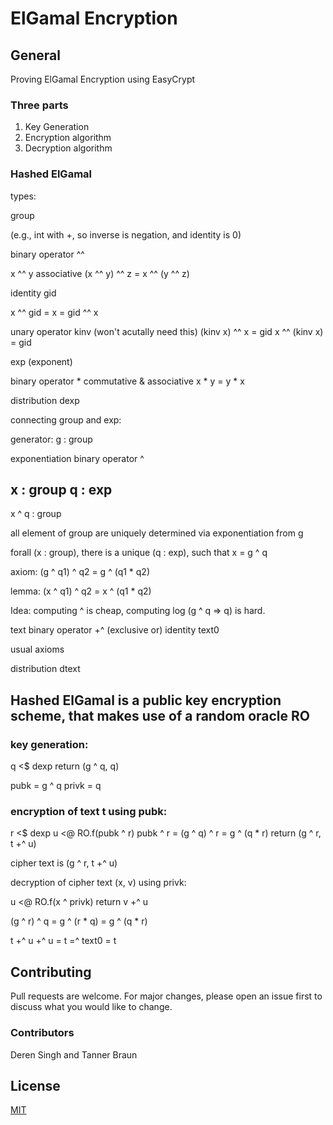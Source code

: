 # ElGamal Encryption

## General
Proving ElGamal Encryption using EasyCrypt

### Three parts
1. Key Generation
2. Encryption algorithm
3. Decryption algorithm

### Hashed ElGamal

types:

group

(e.g., int with +, so inverse is negation, and identity is 0)

binary operator ^^

x ^^ y
associative (x ^^ y) ^^ z = x ^^ (y ^^ z)

identity gid

x ^^ gid = x = gid ^^ x

unary operator kinv  (won't acutally need this)
(kinv x) ^^ x = gid
x ^^ (kinv x) = gid

exp (exponent)

binary operator *
commutative & associative
x * y = y * x

distribution dexp

connecting group and exp:

generator: g : group

exponentiation binary operator ^

  x : group
  q : exp
  --
  x ^ q : group

  all element of group are uniquely determined via exponentiation
  from g

  forall (x : group), there is a unique (q : exp), such that
  x = g ^ q

axiom: (g ^ q1) ^ q2 = g ^ (q1 * q2)

lemma: (x ^ q1) ^ q2 = x ^ (q1 * q2)

Idea: computing ^ is cheap, computing log (g ^ q => q) is hard.

text
  binary operator +^ (exclusive or)
  identity text0

  usual axioms

  distribution dtext

## Hashed ElGamal is a public key encryption scheme, that makes use of a random oracle RO

### key generation:

q <$ dexp
return (g ^ q, q)

pubk = g ^ q
privk = q

### encryption of text t using pubk:

  r <$ dexp
  u <@ RO.f(pubk ^ r)    pubk ^ r = (g ^ q) ^ r = g ^ (q * r)
  return (g ^ r, t +^ u)

  cipher text is (g ^ r, t +^ u)

decryption of cipher text (x, v) using privk:

  u <@ RO.f(x ^ privk)
  return v +^ u

  (g ^ r) ^ q = g ^ (r * q) = g ^ (q * r)

  t +^ u +^ u = t =^ text0 = t

## Contributing
Pull requests are welcome. For major changes, please open an issue first to discuss what you would like to change.

### Contributors
Deren Singh and Tanner Braun

## License
[MIT](https://choosealicense.com/licenses/mit/)
